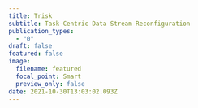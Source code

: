 ```yaml
---
title: Trisk
subtitle: Task-Centric Data Stream Reconfiguration
publication_types:
  - "0"
draft: false
featured: false
image:
  filename: featured
  focal_point: Smart
  preview_only: false
date: 2021-10-30T13:03:02.093Z
---
```

